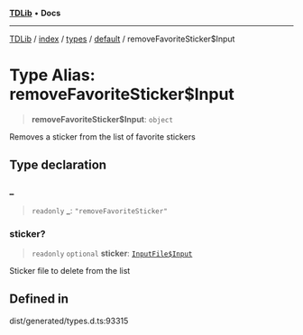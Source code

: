 [**TDLib**](../../../../../../README.md) • **Docs**

***

[TDLib](../../../../../../modules.md) / [index](../../../../../README.md) / [types](../../../README.md) / [default](../README.md) / removeFavoriteSticker$Input

# Type Alias: removeFavoriteSticker$Input

> **removeFavoriteSticker$Input**: `object`

Removes a sticker from the list of favorite stickers

## Type declaration

### \_

> `readonly` **\_**: `"removeFavoriteSticker"`

### sticker?

> `readonly` `optional` **sticker**: [`InputFile$Input`](InputFile$Input.md)

Sticker file to delete from the list

## Defined in

dist/generated/types.d.ts:93315
